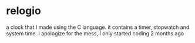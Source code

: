 # relogio
a clock that I made using the C language. it contains a timer, stopwatch and system time.
I apologize for the mess, I only started coding 2 months ago
